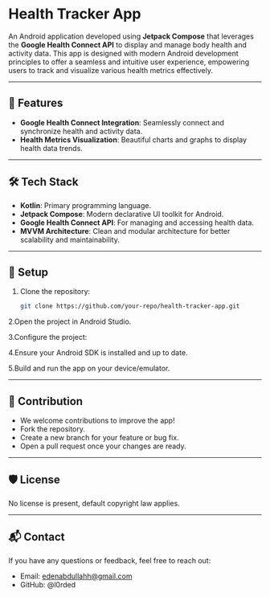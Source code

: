 # Health Tracker App  

An Android application developed using **Jetpack Compose** that leverages the **Google Health Connect API** to display and manage body health and activity data. This app is designed with modern Android development principles to offer a seamless and intuitive user experience, empowering users to track and visualize various health metrics effectively.

---

## 🚀 Features  

- **Google Health Connect Integration**: Seamlessly connect and synchronize health and activity data.  
- **Health Metrics Visualization**: Beautiful charts and graphs to display health data trends.  
<!-- - **Modern UI Design**: Built entirely with **Jetpack Compose** for a smooth, responsive, and visually appealing user interface.  
- **Activity Tracking**: Monitor and manage daily activity data like steps, calories burned, and more.  
- **Health Data Insights**: Gain actionable insights into your health with aggregated and analyzed metrics.  
- **Privacy First**: Built with data privacy and security as a top priority.  -->

---

## 🛠️ Tech Stack  

- **Kotlin**: Primary programming language.  
- **Jetpack Compose**: Modern declarative UI toolkit for Android.  
- **Google Health Connect API**: For managing and accessing health data.  
- **MVVM Architecture**: Clean and modular architecture for better scalability and maintainability.  
<!--- **Room Database**: For offline data storage.  
- **Coroutines**: For efficient background processing.  
- **Hilt**: Dependency injection framework.  -->

---

## 🔧 Setup  

1. Clone the repository:  
   ```bash  
   git clone https://github.com/your-repo/health-tracker-app.git  
2.Open the project in Android Studio.

3.Configure the project:

4.Ensure your Android SDK is installed and up to date.

5.Build and run the app on your device/emulator.

---

## 🌟 Contribution
- We welcome contributions to improve the app!
- Fork the repository.
- Create a new branch for your feature or bug fix.
- Open a pull request once your changes are ready.

---

## 🛡️ License
No license is present, default copyright law applies.

---

## 📬 Contact
If you have any questions or feedback, feel free to reach out:

- Email: edenabdullahh@gmail.com
- GitHub: @l0rded
